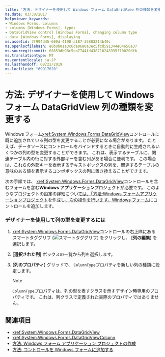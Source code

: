 ```yaml
---
title: '方法: デザイナーを使用して Windows フォーム DataGridView 列の種類を変更する'
ms.date: 03/30/2017
helpviewer_keywords:
- Windows Forms, columns
- columns [Windows Forms], types
- DataGridView control [Windows Forms], changing column type
- data [Windows Forms], displaying
ms.assetid: 7f994d45-600d-4190-a187-35803214b40c
ms.openlocfilehash: e0b0b01a3c6da0680a3ec5fcd591344e04658a37
ms.sourcegitcommit: 68653db98c5ea7744fd438710248935f70020dfb
ms.translationtype: MT
ms.contentlocale: ja-JP
ms.lasthandoff: 08/22/2019
ms.locfileid: "69917620"
---
```

# <a name="how-to-change-the-type-of-a-windows-forms-datagridview-column-using-the-designer"></a>方法: デザイナーを使用して Windows フォーム DataGridView 列の種類を変更する
Windows フォーム<xref:System.Windows.Forms.DataGridView>コントロールに既に追加されている列の型を変更することが必要になる場合があります。 たとえば、データソースにコントロールをバインドするときに自動的に生成されるいくつかの列の型を変更することができます。 これは、表示するテーブルに、関連テーブル内の行に対する外部キーを含む列がある場合に便利です。 この場合は、これらの外部キーを表示するテキストボックスの列を、関連するテーブルの意味のある値を表示するコンボボックスの列に置き換えることができます。

 次の手順では、 <xref:System.Windows.Forms.DataGridView>コントロールを含むフォームを含む**Windows アプリケーション**プロジェクトが必要です。 このようなプロジェクトの設定の詳細につい[ては、「方法:Windows フォームアプリケーションプロジェクト](/visualstudio/ide/step-1-create-a-windows-forms-application-project)を作成し[、次の操作を行います。Windows フォーム](how-to-add-controls-to-windows-forms.md)にコントロールを追加します。

### <a name="to-change-the-type-of-a-column-using-the-designer"></a>デザイナーを使用して列の型を変更するには

1. <xref:System.Windows.Forms.DataGridView>コントロールの右上隅にあるスマートタググリフ (![スマートタググリフ](./media/vs-winformsmttagglyph.gif "VS_WinFormSmtTagGlyph")) をクリックし、 **[列の編集]** を選択します。

2. **[選択された列]** ボックスの一覧から列を選択します。

3. **[列のプロパティ]** グリッドで、 `ColumnType`プロパティを新しい列の種類に設定します。

    > [!NOTE]
    > `ColumnType`プロパティは、列の型を表すクラスを示すデザイン時専用のプロパティです。 これは、列クラスで定義された実際のプロパティではありません。

## <a name="see-also"></a>関連項目

- <xref:System.Windows.Forms.DataGridView>
- <xref:System.Windows.Forms.DataGridViewColumn>
- [方法: Windows フォーム アプリケーション プロジェクトの作成](/visualstudio/ide/step-1-create-a-windows-forms-application-project)
- [方法: コントロールを Windows フォームに追加する](how-to-add-controls-to-windows-forms.md)
